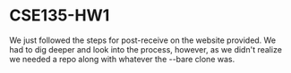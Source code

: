 # CSE135-HW1

We just followed the steps for post-receive on the website provided. We had to dig deeper and look into the process, however, as we didn't realize we needed a repo along with whatever the --bare clone was.
